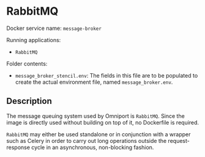 # RabbitMQ

Docker service name: `message-broker`

Running applications:
- `RabbitMQ`

Folder contents:
- `message_broker_stencil.env`: The fields in this file are to be populated to create the actual environment file, named `message_broker.env`.

## Description

The message queuing system used by Omniport is `RabbitMQ`. Since the image is directly used without building on top of it, no Dockerfile is required.

`RabbitMQ` may either be used standalone or in conjunction with a wrapper such as Celery in order to carry out long operations outside the request-response cycle in an asynchronous, non-blocking fashion.